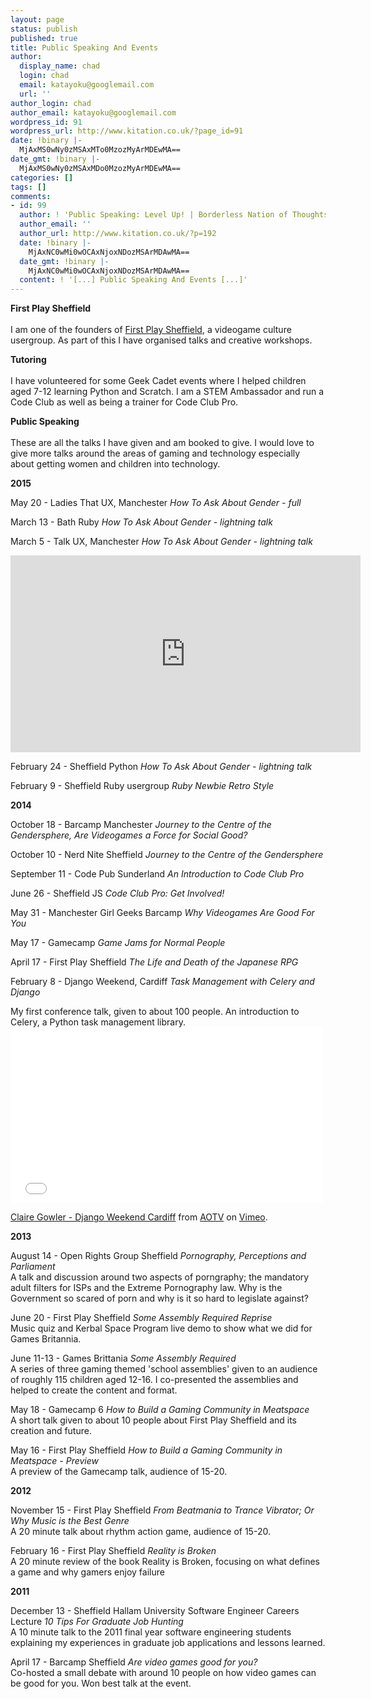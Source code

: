 ```yaml
---
layout: page
status: publish
published: true
title: Public Speaking And Events
author:
  display_name: chad
  login: chad
  email: katayoku@googlemail.com
  url: ''
author_login: chad
author_email: katayoku@googlemail.com
wordpress_id: 91
wordpress_url: http://www.kitation.co.uk/?page_id=91
date: !binary |-
  MjAxMS0wNy0zMSAxMTo0MzozMyArMDEwMA==
date_gmt: !binary |-
  MjAxMS0wNy0zMSAxMDo0MzozMyArMDEwMA==
categories: []
tags: []
comments:
- id: 99
  author: ! 'Public Speaking: Level Up! | Borderless Nation of Thoughts'
  author_email: ''
  author_url: http://www.kitation.co.uk/?p=192
  date: !binary |-
    MjAxNC0wMi0wOCAxNjoxNDozMSArMDAwMA==
  date_gmt: !binary |-
    MjAxNC0wMi0wOCAxNjoxNDozMSArMDAwMA==
  content: ! '[...] Public Speaking And Events [...]'
---
```

<p><strong>First Play Sheffield<br />
</strong><br />
I am one of the founders of <a href="http://www.firstplaysheffield.co.uk" target="_blank">First Play Sheffield</a>, a videogame culture usergroup. As part of this I have organised talks and creative workshops.</p>
<p><strong>Tutoring<br />
</strong><br />
I have volunteered for some Geek Cadet events where I helped children aged 7-12 learning Python and Scratch. I am a STEM Ambassador and run a Code Club as well as being a trainer for Code Club Pro.</p>
<p><strong>Public Speaking<br />
</strong><br />
These are all the talks I have given and am booked to give. I would love to give more talks around the areas of gaming and technology especially about getting women and children into technology.</p>
<p><strong>2015</strong></p>
<p>May 20 - Ladies That UX, Manchester <em>How To Ask About Gender - full</em></p>
<p>March 13 - Bath Ruby <em>How To Ask About Gender - lightning talk</em></p>
<p>March 5 - Talk UX, Manchester <em>How To Ask About Gender - lightning talk</em></p>
<iframe width="560" height="315" src="https://www.youtube.com/embed/57NoAH-fFb4" frameborder="0" allowfullscreen></iframe>
<p>February 24 - Sheffield Python <em>How To Ask About Gender - lightning talk</em></p>
<p>February 9 - Sheffield Ruby usergroup <em>Ruby Newbie Retro Style</em></p>
<p><strong>2014</strong></p>
<p>October 18 - Barcamp Manchester <em>Journey to the Centre of the Gendersphere, Are Videogames a Force for Social Good?</em></p>
<p>October 10 - Nerd Nite Sheffield <em>Journey to the Centre of the Gendersphere</em></p>
<p>September 11 - Code Pub Sunderland <em>An Introduction to Code Club Pro</em></p>
<p>June 26 - Sheffield JS <em>Code Club Pro: Get Involved!</em></p>
<p>May 31 - Manchester Girl Geeks Barcamp <em>Why Videogames Are Good For You</em></p>
<p>May 17 - Gamecamp <em>Game Jams for Normal People</em></p>
<p>April 17 - First Play Sheffield <em>The Life and Death of the Japanese RPG</em></p>
<p>February 8 - Django Weekend, Cardiff <em>Task Management with Celery and Django </em></p>
<p>My first conference talk, given to about 100 people. An introduction to Celery, a Python task management library.<br />
<iframe src="//player.vimeo.com/video/87566963" height="281" width="500" allowfullscreen="" frameborder="0"></iframe></p>
<p><a href="http://vimeo.com/87566963">Claire Gowler - Django Weekend Cardiff</a> from <a href="http://vimeo.com/aotv">AOTV</a> on <a href="https://vimeo.com">Vimeo</a>.</p>
<p><strong>2013</strong></p>
<p>August 14 - Open Rights Group Sheffield <em>Pornography, Perceptions and Parliament </em><br />
A talk and discussion around two aspects of porngraphy; the mandatory adult filters for ISPs and the Extreme Pornography law. Why is the Government so scared of porn and why is it so hard to legislate against?</p>
<p>June 20 - First Play Sheffield <em>Some Assembly Required Reprise</em><br />
Music quiz and Kerbal Space Program live demo to show what we did for Games Britannia.</p>
<p>June 11-13 - Games Brittania <em>Some Assembly Required</em><br />
A series of three gaming themed 'school assemblies' given to an audience of roughly 115 children aged 12-16. I co-presented the assemblies and helped to create the content and format.</p>
<p>May 18 - Gamecamp 6 <em>How to Build a Gaming Community in Meatspace</em><br />
A short talk given to about 10 people about First Play Sheffield and its creation and future.</p>
<p>May 16 - First Play Sheffield <em>How to Build a Gaming Community in Meatspace - Preview</em><br />
A preview of the Gamecamp talk, audience of 15-20.</p>
<p><strong>2012</strong></p>
<p>November 15 - First Play Sheffield <em>From Beatmania to Trance Vibrator; Or Why Music is the Best Genre</em><br />
A 20 minute talk about rhythm action game, audience of 15-20.</p>
<p>February 16 - First Play Sheffield<em> Reality is Broken </em><br />
A 20 minute review of the book Reality is Broken, focusing on what defines a game and why gamers enjoy failure</p>
<p><strong>2011</strong></p>
<p>December 13 - Sheffield Hallam University Software Engineer Careers Lecture <em>10 Tips For Graduate Job Hunting</em><br />
A 10 minute talk to the 2011 final year software engineering students explaining my experiences in graduate job applications and lessons learned.</p>
<p>April 17 - Barcamp Sheffield <em>Are video games good for you?</em><br />
Co-hosted a small debate with around 10 people on how video games can be good for you. Won best talk at the event.</p>
